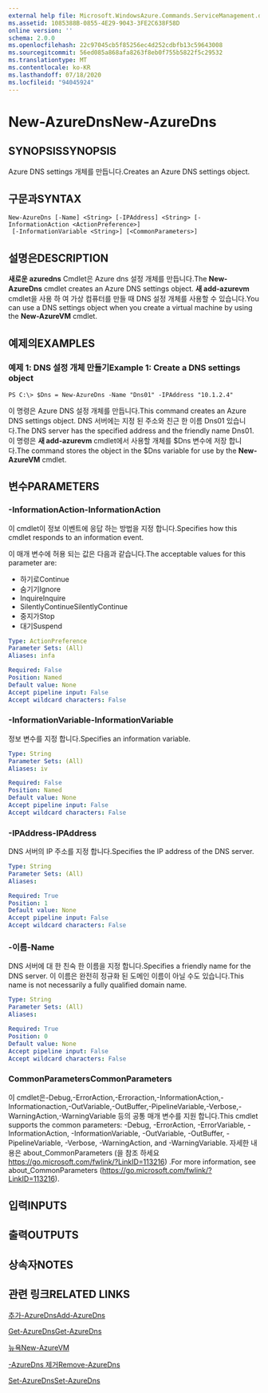 ```yaml
---
external help file: Microsoft.WindowsAzure.Commands.ServiceManagement.dll-Help.xml
ms.assetid: 1085388B-0855-4E29-9043-3FE2C638F58D
online version: ''
schema: 2.0.0
ms.openlocfilehash: 22c97045cb5f85256ec4d252cdbfb13c59643008
ms.sourcegitcommit: 56ed085a868afa8263f8eb0f755b5822f5c29532
ms.translationtype: MT
ms.contentlocale: ko-KR
ms.lasthandoff: 07/18/2020
ms.locfileid: "94045924"
---
```

# <span data-ttu-id="ede83-101">New-AzureDns</span><span class="sxs-lookup"><span data-stu-id="ede83-101">New-AzureDns</span></span>

## <span data-ttu-id="ede83-102">SYNOPSIS</span><span class="sxs-lookup"><span data-stu-id="ede83-102">SYNOPSIS</span></span>
<span data-ttu-id="ede83-103">Azure DNS settings 개체를 만듭니다.</span><span class="sxs-lookup"><span data-stu-id="ede83-103">Creates an Azure DNS settings object.</span></span>

## <span data-ttu-id="ede83-104">구문과</span><span class="sxs-lookup"><span data-stu-id="ede83-104">SYNTAX</span></span>

```
New-AzureDns [-Name] <String> [-IPAddress] <String> [-InformationAction <ActionPreference>]
 [-InformationVariable <String>] [<CommonParameters>]
```

## <span data-ttu-id="ede83-105">설명은</span><span class="sxs-lookup"><span data-stu-id="ede83-105">DESCRIPTION</span></span>
<span data-ttu-id="ede83-106">**새로운 azuredns** Cmdlet은 Azure dns 설정 개체를 만듭니다.</span><span class="sxs-lookup"><span data-stu-id="ede83-106">The **New-AzureDns** cmdlet creates an Azure DNS settings object.</span></span>
<span data-ttu-id="ede83-107">**새 add-azurevm** cmdlet을 사용 하 여 가상 컴퓨터를 만들 때 DNS 설정 개체를 사용할 수 있습니다.</span><span class="sxs-lookup"><span data-stu-id="ede83-107">You can use a DNS settings object when you create a virtual machine by using the **New-AzureVM** cmdlet.</span></span>

## <span data-ttu-id="ede83-108">예제의</span><span class="sxs-lookup"><span data-stu-id="ede83-108">EXAMPLES</span></span>

### <span data-ttu-id="ede83-109">예제 1: DNS 설정 개체 만들기</span><span class="sxs-lookup"><span data-stu-id="ede83-109">Example 1: Create a DNS settings object</span></span>
```
PS C:\> $Dns = New-AzureDns -Name "Dns01" -IPAddress "10.1.2.4"
```

<span data-ttu-id="ede83-110">이 명령은 Azure DNS 설정 개체를 만듭니다.</span><span class="sxs-lookup"><span data-stu-id="ede83-110">This command creates an Azure DNS settings object.</span></span>
<span data-ttu-id="ede83-111">DNS 서버에는 지정 된 주소와 친근 한 이름 Dns01 있습니다.</span><span class="sxs-lookup"><span data-stu-id="ede83-111">The DNS server has the specified address and the friendly name Dns01.</span></span>
<span data-ttu-id="ede83-112">이 명령은 **새 add-azurevm** cmdlet에서 사용할 개체를 $Dns 변수에 저장 합니다.</span><span class="sxs-lookup"><span data-stu-id="ede83-112">The command stores the object in the $Dns variable for use by the **New-AzureVM** cmdlet.</span></span>

## <span data-ttu-id="ede83-113">변수</span><span class="sxs-lookup"><span data-stu-id="ede83-113">PARAMETERS</span></span>

### <span data-ttu-id="ede83-114">-InformationAction</span><span class="sxs-lookup"><span data-stu-id="ede83-114">-InformationAction</span></span>
<span data-ttu-id="ede83-115">이 cmdlet이 정보 이벤트에 응답 하는 방법을 지정 합니다.</span><span class="sxs-lookup"><span data-stu-id="ede83-115">Specifies how this cmdlet responds to an information event.</span></span>

<span data-ttu-id="ede83-116">이 매개 변수에 허용 되는 값은 다음과 같습니다.</span><span class="sxs-lookup"><span data-stu-id="ede83-116">The acceptable values for this parameter are:</span></span>

- <span data-ttu-id="ede83-117">하기로</span><span class="sxs-lookup"><span data-stu-id="ede83-117">Continue</span></span>
- <span data-ttu-id="ede83-118">숨기기</span><span class="sxs-lookup"><span data-stu-id="ede83-118">Ignore</span></span>
- <span data-ttu-id="ede83-119">Inquire</span><span class="sxs-lookup"><span data-stu-id="ede83-119">Inquire</span></span>
- <span data-ttu-id="ede83-120">SilentlyContinue</span><span class="sxs-lookup"><span data-stu-id="ede83-120">SilentlyContinue</span></span>
- <span data-ttu-id="ede83-121">중지가</span><span class="sxs-lookup"><span data-stu-id="ede83-121">Stop</span></span>
- <span data-ttu-id="ede83-122">대기</span><span class="sxs-lookup"><span data-stu-id="ede83-122">Suspend</span></span>

```yaml
Type: ActionPreference
Parameter Sets: (All)
Aliases: infa

Required: False
Position: Named
Default value: None
Accept pipeline input: False
Accept wildcard characters: False
```

### <span data-ttu-id="ede83-123">-InformationVariable</span><span class="sxs-lookup"><span data-stu-id="ede83-123">-InformationVariable</span></span>
<span data-ttu-id="ede83-124">정보 변수를 지정 합니다.</span><span class="sxs-lookup"><span data-stu-id="ede83-124">Specifies an information variable.</span></span>

```yaml
Type: String
Parameter Sets: (All)
Aliases: iv

Required: False
Position: Named
Default value: None
Accept pipeline input: False
Accept wildcard characters: False
```

### <span data-ttu-id="ede83-125">-IPAddress</span><span class="sxs-lookup"><span data-stu-id="ede83-125">-IPAddress</span></span>
<span data-ttu-id="ede83-126">DNS 서버의 IP 주소를 지정 합니다.</span><span class="sxs-lookup"><span data-stu-id="ede83-126">Specifies the IP address of the DNS server.</span></span>

```yaml
Type: String
Parameter Sets: (All)
Aliases: 

Required: True
Position: 1
Default value: None
Accept pipeline input: False
Accept wildcard characters: False
```

### <span data-ttu-id="ede83-127">-이름</span><span class="sxs-lookup"><span data-stu-id="ede83-127">-Name</span></span>
<span data-ttu-id="ede83-128">DNS 서버에 대 한 친숙 한 이름을 지정 합니다.</span><span class="sxs-lookup"><span data-stu-id="ede83-128">Specifies a friendly name for the DNS server.</span></span>
<span data-ttu-id="ede83-129">이 이름은 완전히 정규화 된 도메인 이름이 아닐 수도 있습니다.</span><span class="sxs-lookup"><span data-stu-id="ede83-129">This name is not necessarily a fully qualified domain name.</span></span>

```yaml
Type: String
Parameter Sets: (All)
Aliases: 

Required: True
Position: 0
Default value: None
Accept pipeline input: False
Accept wildcard characters: False
```

### <span data-ttu-id="ede83-130">CommonParameters</span><span class="sxs-lookup"><span data-stu-id="ede83-130">CommonParameters</span></span>
<span data-ttu-id="ede83-131">이 cmdlet은-Debug,-ErrorAction,-Erroraction,-InformationAction,-Informationaction,-OutVariable,-OutBuffer,-PipelineVariable,-Verbose,-WarningAction,-WarningVariable 등의 공통 매개 변수를 지원 합니다.</span><span class="sxs-lookup"><span data-stu-id="ede83-131">This cmdlet supports the common parameters: -Debug, -ErrorAction, -ErrorVariable, -InformationAction, -InformationVariable, -OutVariable, -OutBuffer, -PipelineVariable, -Verbose, -WarningAction, and -WarningVariable.</span></span> <span data-ttu-id="ede83-132">자세한 내용은 about_CommonParameters (을 참조 하세요 https://go.microsoft.com/fwlink/?LinkID=113216) .</span><span class="sxs-lookup"><span data-stu-id="ede83-132">For more information, see about_CommonParameters (https://go.microsoft.com/fwlink/?LinkID=113216).</span></span>

## <span data-ttu-id="ede83-133">입력</span><span class="sxs-lookup"><span data-stu-id="ede83-133">INPUTS</span></span>

## <span data-ttu-id="ede83-134">출력</span><span class="sxs-lookup"><span data-stu-id="ede83-134">OUTPUTS</span></span>

## <span data-ttu-id="ede83-135">상속자</span><span class="sxs-lookup"><span data-stu-id="ede83-135">NOTES</span></span>

## <span data-ttu-id="ede83-136">관련 링크</span><span class="sxs-lookup"><span data-stu-id="ede83-136">RELATED LINKS</span></span>

[<span data-ttu-id="ede83-137">추가-AzureDns</span><span class="sxs-lookup"><span data-stu-id="ede83-137">Add-AzureDns</span></span>](./Add-AzureDns.md)

[<span data-ttu-id="ede83-138">Get-AzureDns</span><span class="sxs-lookup"><span data-stu-id="ede83-138">Get-AzureDns</span></span>](./Get-AzureDns.md)

[<span data-ttu-id="ede83-139">뉴욕</span><span class="sxs-lookup"><span data-stu-id="ede83-139">New-AzureVM</span></span>](./New-AzureVM.md)

[<span data-ttu-id="ede83-140">-AzureDns 제거</span><span class="sxs-lookup"><span data-stu-id="ede83-140">Remove-AzureDns</span></span>](./Remove-AzureDns.md)

[<span data-ttu-id="ede83-141">Set-AzureDns</span><span class="sxs-lookup"><span data-stu-id="ede83-141">Set-AzureDns</span></span>](./Set-AzureDns.md)


